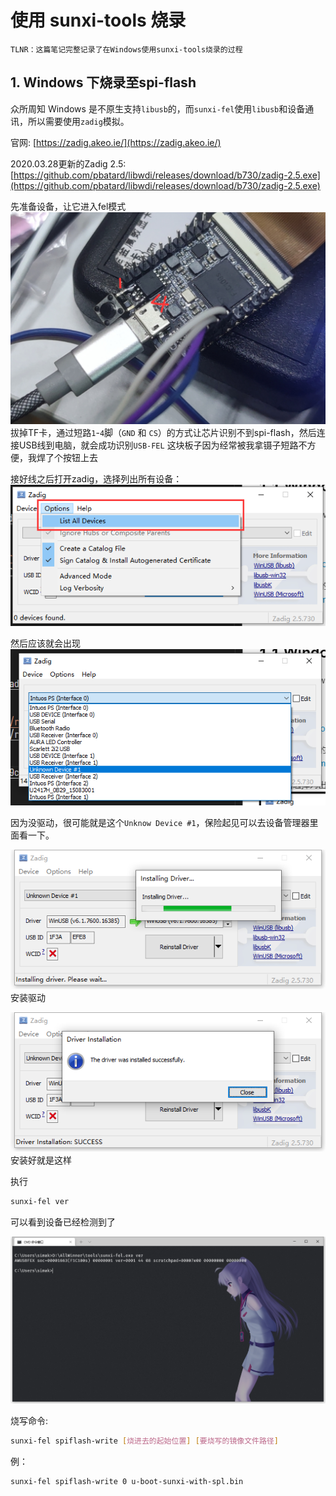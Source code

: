 # 使用 sunxi-tools 烧录
```
TLNR：这篇笔记完整记录了在Windows使用sunxi-tools烧录的过程
```
## 1. Windows 下烧录至spi-flash

众所周知 Windows 是不原生支持`libusb`的，而`sunxi-fel`使用`libusb`和设备通讯，所以需要使用`zadig`模拟。

官网:
[https://zadig.akeo.ie/](https://zadig.akeo.ie/)

2020.03.28更新的Zadig 2.5:
[https://github.com/pbatard/libwdi/releases/download/b730/zadig-2.5.exe](https://github.com/pbatard/libwdi/releases/download/b730/zadig-2.5.exe)

先准备设备，让它进入fel模式
![](imgs/07e525161441479aa06dcf763d15aac0.png)
拔掉TF卡，通过短路`1`-`4`脚（`GND` 和 `CS`）的方式让芯片识别不到spi-flash，然后连接USB线到电脑，就会成功识别`USB-FEL`
这块板子因为经常被我拿镊子短路不方便，我焊了个按钮上去


接好线之后打开zadig，选择列出所有设备：
![](imgs/6ff6ddcbb23f4140aa8ff7dd09c1c2c9.png)

然后应该就会出现
![](imgs/36c52083784c4ee181e4105f867bf2fe.png)

因为没驱动，很可能就是这个`Unknow Device #1`，保险起见可以去设备管理器里面看一下。

![](imgs/b32459bb47e94c3289a1559b9073436e.png)
安装驱动

![](imgs/fab79b18adcc4aa38276d2a68994bb03.png)
安装好就是这样


执行
```bash
sunxi-fel ver
```
可以看到设备已经检测到了

![](imgs/4f6f723f30d44d96af806921f43f4394.png)

烧写命令:
```bash
sunxi-fel spiflash-write [烧进去的起始位置] [要烧写的镜像文件路径]
```

例：
```bash
sunxi-fel spiflash-write 0 u-boot-sunxi-with-spl.bin
```
